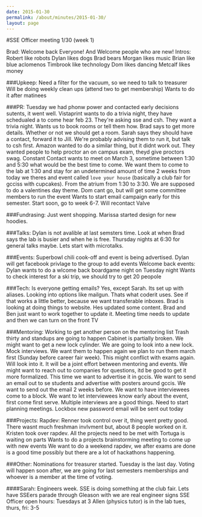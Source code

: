 ```yaml
---
date: 2015-01-30
permalink: /about/minutes/2015-01-30/
layout: page
---
```


#SSE Officer meeting 1/30 (week 1)

Brad: Welcome back Everyone! And Welcome people who are new! 
Intros:
Robert like robots
Dylan likes dogs
Brad bears
Morgan likes music
Brian like blue aclomenos
Timbrook like technology
Dom likes dancing
Metcalf likes money

###Upkeep:
Need a filter for the vacuum, so we need to talk to treasurer
Will be doing weekly clean ups (attend two to get membership)
Wants to do it after matinees

###PR:
Tuesday we had phonw power and contacted early decisions sutents, it went well. 
Vistaprint wants to do a trivia night, they have schedualed a to come hear feb 23. They're asking sse and csh. They want a trivia night. Wants us to book rooms or tell them how.  Brad says to get more details. Whether or not we should get a room. Sarah says they should have a contact, forward it to Jill. We're probably advising them to run it, but talk to csh first.
Amazon wanted to do a similar thing, but it didnt work out. They wanted people to help proctor an on campus exam, theyd give proctors swag.
Constant Contact wants to meet on March 3, sometime between 1:30 and 5:30 what would be the best time to come. We want them to come to the lab at 1:30 and stay for an undetermined amount of time
2 weeks from today we theres and event called `love your house` (basically a club fair for gcciss with cupcakes). From the atrium from 1:30 to 3:30. We are supposed to do a valentines day theme. Dom cant go, but will get some committee members to run the event
Wants to start email campaign early for this semester. Start soon, go to week 6-7. 
Will recontact Valve

###Fundrasing:
Just went shopping. Marissa started design for new hoodies.

###Talks:
Dylan is not avalible at last semsters time. Look at when Brad says the lab is busier and when he is free. Thursday nights at 6:30 for general talks maybe. Lets start with microtalks.

###Events:
Superbowl chili cook-off and event is being advertised. Dylan will get facebook privlage to the group to add events
Welcome back events: Dylan wants to do a wlcome back boardgame night on Tuesday night
Wants to check interest for a ski trip, we should try to get 20 peopole

###Tech:
Is everyone getting emails? Yes, except Sarah. Its set up with aliases. Looking into options like mailgun. Thats what coderit uses. See if that works a little better, because we want transferable inboxes.
Brad is looking at doing things to website. Hes updated some content. Brad and Ben just want to work together to update it. Meeting time needs to update and then we can turn on the front TV

###Mentoring:
Working to get another person on  the mentoring list
Trash thirty and standups are going to happen
Cabinet is partially broken. We might want to get a new lock cylinder. We are going to look into a new lock.
Mock interviews. We want them to happen again we plan to run them march first (Sunday before career fair week). This might conflict with exams again. Will look into it. It will be a joint effort between mentoring and events. We might want to reach out to companies for questions, itd be good to get it more formalized. This time we want to advertise it in gccis. We want to send an email out to se students and advertise with posters around gccis. We want to send out the email 2 weeks before. We want to have interviewees come to a block. We want to let interviewees know early about the event, first come first serve. Multiple interviews are a good things. Need to start planning meetings.
Lockbox new password email will be sent out today

###Projects:
Rapdev: Renner took control over it, thing went pretty good. There wasnt much freshman invlvment but, about 8 people worked on it. Kristen took over rapdev.
All the projects need to be met with
Tortuga is waiting on parts
Wants to do a projects brainstorming meeting to come up with new events
We want to do a weekend rapdev, we after exams are done is a good time possibly but there are a lot of hackathons happening.

###Other:
Nominations for treasurer started. Tuesday is the last day. Voting will happen soon after, we are going for last semesters memberships and whoever is a member at the time of voting.

####Sarah:
Engineers week. SSE is doing something at the club fair. Lets have SSEers parade through Gleason with  we are real engineer signs
SSE Officer open hours: Tuesdays at 3 
Allen (physics tutor) is in the lab tues, thurs, fri: 3-5


